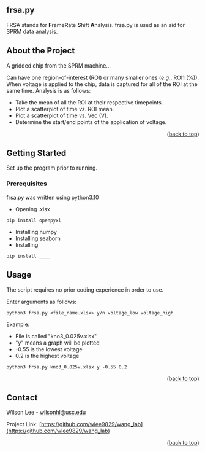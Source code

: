 <div id="top"></div>

<!-- PROJECT NAME -->
## frsa.py
FRSA stands for **F**rame**R**ate **S**hift **A**nalysis. 
frsa.py is used as an aid for SPRM data analysis.

<!-- ABOUT THE PROJECT -->
## About the Project

A gridded chip from the SPRM machine...

Can have one region-of-interest (ROI) or many smaller ones (_e_._g_., ROI1 (%)). 
When voltage is applied to the chip, data is captured for all of the ROI at the same time.
Analysis is as follows:

* Take the mean of all the ROI at their respective timepoints.
* Plot a scatterplot of time _vs._ ROI mean.
* Plot a scatterplot of time _vs._ Vec (V).
* Determine the start/end points of the application of voltage.
 
<p align="right">(<a href="#top">back to top</a>)</p>

<!-- GETTING STARTED -->
## Getting Started
Set up the program prior to running.

### Prerequisites

frsa.py was written using python3.10
* Opening .xlsx
```
pip install openpyxl
```
* Installing numpy
* Installing seaborn
* Installing
```
pip install ____
```

<!-- USAGE EXAMPLES -->
## Usage

The script requires no prior coding experience in order to use. 

Enter arguments as follows:
```
python3 frsa.py <file_name.xlsx> y/n voltage_low voltage_high
```
Example:
* File is called "kno3_0.025v.xlsx"
* "y" means a graph will be plotted
* -0.55 is the lowest voltage
* 0.2 is the highest voltage
```
python3 frsa.py kno3_0.025v.xlsx y -0.55 0.2
```
<p align="right">(<a href="#top">back to top</a>)</p>


<!-- CONTACT -->
## Contact

Wilson Lee - wilsonhl@usc.edu

Project Link: [https://github.com/wlee9829/wang_lab](https://github.com/wlee9829/wang_lab)
<p align="right">(<a href="#top">back to top</a>)</p>
